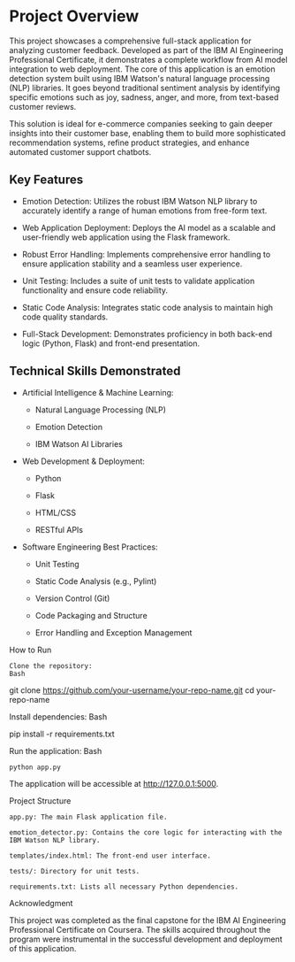 # Project Overview

This project showcases a comprehensive full-stack application for analyzing customer feedback. Developed as part of the IBM AI Engineering Professional Certificate, it demonstrates a complete workflow from AI model integration to web deployment. The core of this application is an emotion detection system built using IBM Watson's natural language processing (NLP) libraries. It goes beyond traditional sentiment analysis by identifying specific emotions such as joy, sadness, anger, and more, from text-based customer reviews.

This solution is ideal for e-commerce companies seeking to gain deeper insights into their customer base, enabling them to build more sophisticated recommendation systems, refine product strategies, and enhance automated customer support chatbots.

## Key Features

 * Emotion Detection: Utilizes the robust IBM Watson NLP library to accurately identify a range of human emotions from free-form text.
 
 * Web Application Deployment: Deploys the AI model as a scalable and user-friendly web application using the Flask framework.
 
 * Robust Error Handling: Implements comprehensive error handling to ensure application stability and a seamless user experience.
 
 * Unit Testing: Includes a suite of unit tests to validate application functionality and ensure code reliability.
 
 * Static Code Analysis: Integrates static code analysis to maintain high code quality standards.
 
 * Full-Stack Development: Demonstrates proficiency in both back-end logic (Python, Flask) and front-end presentation.

## Technical Skills Demonstrated

  * Artificial Intelligence & Machine Learning:

      * Natural Language Processing (NLP)
      
      * Emotion Detection
      
      * IBM Watson AI Libraries
      
   * Web Development & Deployment:

      * Python

      *  Flask

      *  HTML/CSS

      *  RESTful APIs

   * Software Engineering Best Practices:

      *  Unit Testing

      *  Static Code Analysis (e.g., Pylint)

      *  Version Control (Git)

      *  Code Packaging and Structure

      *  Error Handling and Exception Management

How to Run

    Clone the repository:
    Bash

git clone https://github.com/your-username/your-repo-name.git
cd your-repo-name

Install dependencies:
Bash

pip install -r requirements.txt

Run the application:
Bash

    python app.py

The application will be accessible at http://127.0.0.1:5000.

Project Structure

    app.py: The main Flask application file.

    emotion_detector.py: Contains the core logic for interacting with the IBM Watson NLP library.

    templates/index.html: The front-end user interface.

    tests/: Directory for unit tests.

    requirements.txt: Lists all necessary Python dependencies.

Acknowledgment

This project was completed as the final capstone for the IBM AI Engineering Professional Certificate on Coursera. The skills acquired throughout the program were instrumental in the successful development and deployment of this application.
